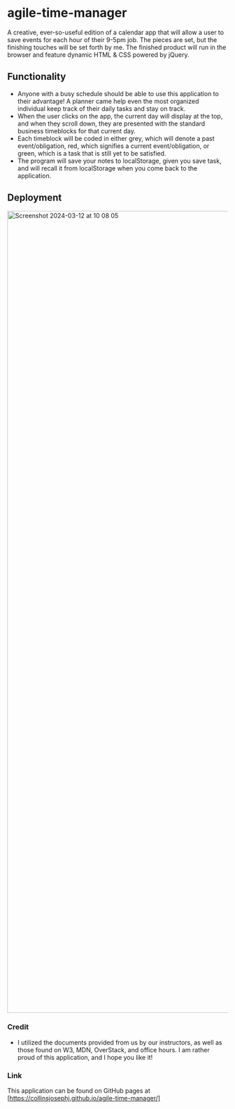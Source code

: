 # agile-time-manager
A creative, ever-so-useful edition of a calendar app that will allow a user to save events for each hour of their 9-5pm job. The pieces are set, but the finishing touches will be set forth by me. The finished product will run in the browser and feature dynamic HTML &amp; CSS powered by jQuery. 
## Functionality
-    Anyone with a busy schedule should be able to use this application to their advantage! A planner came help even the most organized individual keep track of their daily tasks and stay on track. 
-    When the user clicks on the app, the current day will display at the top, and when they scroll down, they are presented with the standard business timeblocks for that current day.
-    Each timeblock will be coded in either grey, which will denote a past event/obligation, red, which signifies a current event/obligation, or green, which is a task that is still yet to be satisfied. 
-   The program will save your notes to localStorage, given you save task, and will recall it from localStorage when you come back to the application. 
## Deployment

<img width="1829" alt="Screenshot 2024-03-12 at 10 08 05" src="https://github.com/collinsjosephj/agile-time-manager/assets/156174614/e1ff2df4-166b-4624-8357-37cb204fc4dc">

### Credit
-    I utilized the documents provided from us by our instructors, as well as those found on W3, MDN, OverStack, and office hours. I am rather proud of this application, and I hope you like it! 

### Link
This application can be found on GitHub pages at [https://collinsjosephj.github.io/agile-time-manager/]
